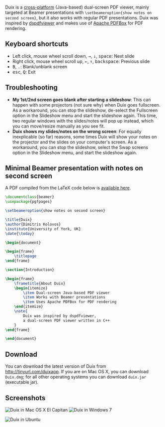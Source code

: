 Duix is a [cross-platform](#screenshots) (Java-based) dual-screen PDF viewer, mainly targeted at Beamer presentations with `\setbeameroption{show notes on second screen}`, but it also works with regular PDF presentations. Duix was inspired by [dspdfviewer](https://github.com/dannyedel/dspdfviewer) and makes use of [Apache PDFBox](https://pdfbox.apache.org/) for PDF rendering.

Keyboard shortcuts
---
* Left click, mouse wheel scroll down, <kbd>&rightarrow;</kbd>, <kbd>&downarrow;</kbd>, <kbd>space</kbd>: Next slide
* Right click, mouse wheel scroll up, <kbd>&leftarrow;</kbd>, <kbd>&uparrow;</kbd>, <kbd>backspace</kbd>: Previous slide
* <kbd>B</kbd>, <kbd>.</kbd>: Blank/unblank screen
* <kbd>esc</kbd>, <kbd>Q</kbd>: Exit

Troubleshooting
---
* **My 1st/2nd screen goes blank after starting a slideshow**: This can happen with some projectors (not sure why) when Duix goes fullscreen. As a workaround, you can stop the slideshow, de-select the Fullscreen option in the Slideshow menu and start the slideshow again. This time, two regular windows with the slides/notes will pop up instead, which you can move/resize manually as you see fit.
* **Duix shows my slides/notes on the wrong screen**: For equally inexplicable (so far) reasons, some times Duix will show your notes on the projector and the slides on your computer's screen. As a workaround, you can stop the slideshow, select the Swap screens option in the Slideshow menu, and start the slideshow again.

Minimal Beamer presentation with notes on second screen
---
A PDF compiled from the LaTeX code below is [available here](https://drive.google.com/open?id=0BxVF3EZ8Xel-Ynd4cTFPT05PMkU).
```tex
\documentclass{beamer}
\usepackage{pgfpages}

\setbeameroption{show notes on second screen}

\title{Duix}
\author{Dimitris Kolovos}
\institute{University of York, UK}
\date{\today}

\begin{document}

\begin{frame}
	\titlepage
\end{frame}

\section{Introduction}

\begin{frame}
	\frametitle{About Duix}
	\begin{itemize}
		\item Dual-screen Java-based PDF viewer
		\item Works with Beamer presentations
		\item Uses Apache PDFBox for PDF rendering
	\end{itemize}
	\note{
		Duix was inspired by dspdfviewer, 
		a dual-screen PDF viewer written in C++
	}
\end{frame}

\end{document}
```
Download
---
You can download the latest version of Duix from http://tinyurl.com/duixapp. If you are on Mac OS X, you can download `Duix.dmg`; for all other operating systems you can download `duix.jar` (executable jar).

Screenshots
---

![Duix in Mac OS X El Capitan](https://raw.githubusercontent.com/wiki/kolovos/duix/images/screenshots/mac-os-x.png)   ![Duix in Windows 7](https://raw.githubusercontent.com/wiki/kolovos/duix/images/screenshots/windows.png)

![Duix in Ubuntu](https://raw.githubusercontent.com/wiki/kolovos/duix/images/screenshots/ubuntu.png)

